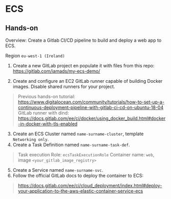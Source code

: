# ECS

## Hands-on
Overview: Create a Gitlab CI/CD pipeline to build and deploy a web app to ECS.

Region `eu-west-1 (Ireland)`

1. Create a new GitLab project en populate it with files from this repo: https://gitlab.com/iamads/my-ecs-demo/

2. Create and configure an EC2 GitLab runner capable of building Docker images. Disable shared runners for your project.
> Previous hands-on tutorial:  
> https://www.digitalocean.com/community/tutorials/how-to-set-up-a-continuous-deployment-pipeline-with-gitlab-ci-cd-on-ubuntu-18-04  
> GitLab runner with dind:  
> https://docs.gitlab.com/ee/ci/docker/using_docker_build.html#docker-in-docker-with-tls-enabled  

3. Create an ECS Cluster named `name-surname-cluster`, template `Networking only`.
4. Create a Task Definition named `name-surname-task-def`.
> Task execution Role: `ecsTaskExecutionRole`
> Container name: `web`, image `<your_gitlab_image_registry>`
5. Create a Service named `name-surname-svc`.
6. Follow the official GitLab docs to deploy the container to ECS:
> https://docs.gitlab.com/ee/ci/cloud_deployment/index.html#deploy-your-application-to-the-aws-elastic-container-service-ecs
<!-- > Runner Role: `ec2-ecr-access` -->
<!-- > ECR Docker login example:   -->
<!-- > https://docs.aws.amazon.com/cli/latest/reference/ecr/get-login-password.html#examples   -->




